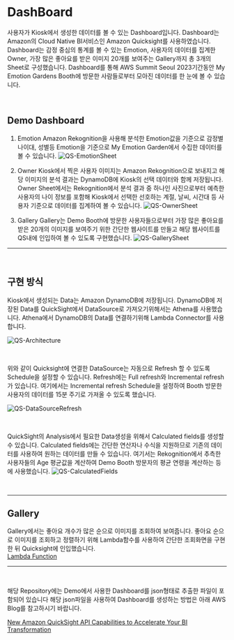 # **DashBoard**

사용자가 Kiosk에서 생성한 데이터를 볼 수 있는 Dashboard입니다. Dashboard는 Amazon의 Cloud Native BI서비스인 Amazon Quicksight를 사용하였습니다. Dashboard는 감정 중심의 통계를 볼 수 있는 Emotion, 사용자의 데이터를 집계한 Owner, 가장 많은 좋아요를 받은 이미지 20개를 보여주는 Gallery까지 총 3개의 Sheet로 구성했습니다. Dashboard를 통해 AWS Summit Seoul 2023기간동안 My Emotion Gardens Booth에 방문한 사람들로부터 모아진 데이터를 한 눈에 볼 수 있습니다.

<br>

## Demo Dashboard

1. Emotion
Amazon Rekognition을 사용해 분석한 Emotion값을 기준으로 감정별 나이대, 성별등 Emotion을 기준으로 My Emotion Garden에서 수집한 데이터를 볼 수 있습니다.
![QS-EmotionSheet](https://github.com/aws-samples/generative-ai-demo-using-amazon-sagemaker-jumpstart-kr/assets/98747932/34c5acb9-728f-4ab5-9bbb-12840bb873af)

2. Owner
Kiosk에서 찍은 사용자 이미지는 Amazon Rekognition으로 보내지고 해당 이미지의 분석 결과는 DynamoDB에 Kiosk의 선택 데이터와 함께 저장됩니다. Owner Sheet에서는 Rekognition에서 분석 결과 중 하나인 사진으로부터 예측한 사용자의 나이 정보를 포함해 Kiosk에서 선택한 선호하는 계절, 날씨, 시간대 등 사용자 기준으로 데이터를 집계하여 볼 수 있습니다.
![QS-OwnerSheet](https://github.com/aws-samples/generative-ai-demo-using-amazon-sagemaker-jumpstart-kr/assets/98747932/e3ba214f-fbb5-47e9-a8d4-6314163b39ed)


3. Gallery
Gallery는 Demo Booth에 방문한 사용자들으로부터 가장 많은 좋아요를 받은 20개의 이미지를 보여주기 위한 간단한 웹사이트를 만들고 해당 웹사이트를 QS내에 인입하여 볼 수 있도록 구현했습니다.
![QS-GallerySheet](https://github.com/aws-samples/generative-ai-demo-using-amazon-sagemaker-jumpstart-kr/assets/98747932/aa59065d-6840-429e-ae0f-6394b85e815a)

---

<br>

## 구현 방식


Kiosk에서 생성되는 Data는 Amazon DynamoDB에 저장됩니다. DynamoDB에 저장된 Data를 QuickSight에서 DataSource로 가져오기위해서는 Athena를 사용했습니다.
Athena에서 DynamoDB의 Data를 연결하기위해 Lambda Connector를 사용합니다.

![QS-Architecture](https://github.com/aws-samples/generative-ai-demo-using-amazon-sagemaker-jumpstart-kr/assets/98747932/3d8c2276-d1f5-4133-b729-cb347a3f5687)



<br>

위와 같이 Quicksight에 연결한 DataSource는 자동으로 Refresh 할 수 있도록 Schedule을 설정할 수 있습니다. Refresh에는 Full refresh와 Incremental refresh가 있습니다. 여기에서는 Incremental refresh Schedule을 설정하여 Booth 방문한 사용자의 데이터를 15분 주기로 가져올 수 있도록 했습니다.

![QS-DataSourceRefresh](https://github.com/aws-samples/generative-ai-demo-using-amazon-sagemaker-jumpstart-kr/assets/98747932/5a63797b-1e35-46e4-8118-3d22afd9ca63)

<br>

QuickSight의 Analysis에서 필요한 Data생성을 위해서 Calculated fields를 생성할 수 있습니다. Calculated fields에는 간단한 연산자나 수식을 지원하므로 기존의 데이터를 사용하여 원하는 데이터를 만들 수 있습니다. 여기서는 Rekognition에서 추측한 사용자들의 Age 평균값을 계산하여 Demo Booth 방문자의 평균 연령을 계산하는 등에 사용했습니다.
![QS-CalculatedFields](https://github.com/aws-samples/generative-ai-demo-using-amazon-sagemaker-jumpstart-kr/assets/98747932/15beff12-177f-483e-afa7-98038c1c9a69)

<br>

----

## Gallery
Gallery에서는 좋아요 개수가 많은 순으로 이미지를 조회하여 보여줍니다. 좋아요 순으로 이미지를 조회하고 정렬하기 위해 Lambda함수를 사용하여 간단한 조회화면을 구현한 뒤 Quicksight에 인입했습니다.<br>
[Lambda Function](https://github.com/aws-samples/generative-ai-demo-using-amazon-sagemaker-jumpstart-kr/tree/main/AWS-Summit-Seoul-2023/dashboard/lambda-top-likes-image-list)
<br>

----

<br>

해당 Repository에는 Demo에서 사용한 Dashboard를 json형태로 추출한 파일이 포함되어 있습니다
해당 json파일을 사용하여 Dashboard를 생성하는 방법은 아래 AWS Blog를 참고하시기 바랍니다.

[New Amazon QuickSight API Capabilities to Accelerate Your BI Transformation](https://aws.amazon.com/blogs/aws/new-amazon-quicksight-api-capabilities-to-accelerate-your-bi-transformation/)


